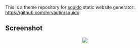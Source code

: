 This is a theme repository for [squido](https://squido.org) static website generator: https://github.com/mrvautin/squido

## Screenshot

<p align="center">
    <img src="https://raw.githubusercontent.com/mrvautin/squido-theme-faq/main/source/content/images/screenshot.png">
</p>
